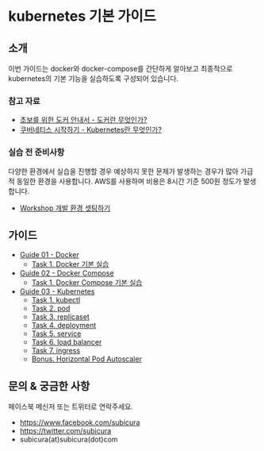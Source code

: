 # kubernetes 기본 가이드

## 소개

이번 가이드는 docker와 docker-compose를 간단하게 알아보고 최종적으로 kubernetes의 기본 기능을 실습하도록 구성되어 있습니다.

### 참고 자료

- [초보를 위한 도커 안내서 - 도커란 무엇인가?](https://subicura.com/2017/01/19/docker-guide-for-beginners-1.html)
- [쿠버네티스 시작하기 - Kubernetes란 무엇인가?](https://subicura.com/2019/05/19/kubernetes-basic-1.html)

### 실습 전 준비사항

다양한 환경에서 실습을 진행할 경우 예상하지 못한 문제가 발생하는 경우가 많아 가급적 동일한 환경을 사용합니다. AWS를 사용하며 비용은 8시간 기준 500원 정도가 발생합니다.

- [Workshop 개발 환경 셋팅하기](https://github.com/subicura/workshop-init)

## 가이드

- [Guide 01 - Docker](./guide/guide-01.md)
  - [Task 1. Docker 기본 실습](./guide/guide-01.md#task-1-docker-기본-실습)
- [Guide 02 - Docker Compose](./guide/guide-02.md)
  - [Task 1. Docker Compose 기본 실습](./guide/guide-02.md#task-1-docker-compose-기본-실습)
- [Guide 03 - Kubernetes](./guide/guide-03.md)
  - [Task 1. kubectl](./guide/guide-03/task-01.md)
  - [Task 2. pod](./guide/guide-03/task-02.md)
  - [Task 3. replicaset](./guide/guide-03/task-03.md)
  - [Task 4. deployment](./guide/guide-03/task-04.md)
  - [Task 5. service](./guide/guide-03/task-05.md)
  - [Task 6. load balancer](./guide/guide-03/task-06.md)
  - [Task 7. ingress](./guide/guide-03/task-07.md)
  - [Bonus. Horizontal Pod Autoscaler](./guide/guide-03/bonus.md)

## 문의 & 궁금한 사항

페이스북 메신저 또는 트위터로 연락주세요.

- https://www.facebook.com/subicura
- https://twitter.com/subicura
- subicura(at)subicura(dot)com
